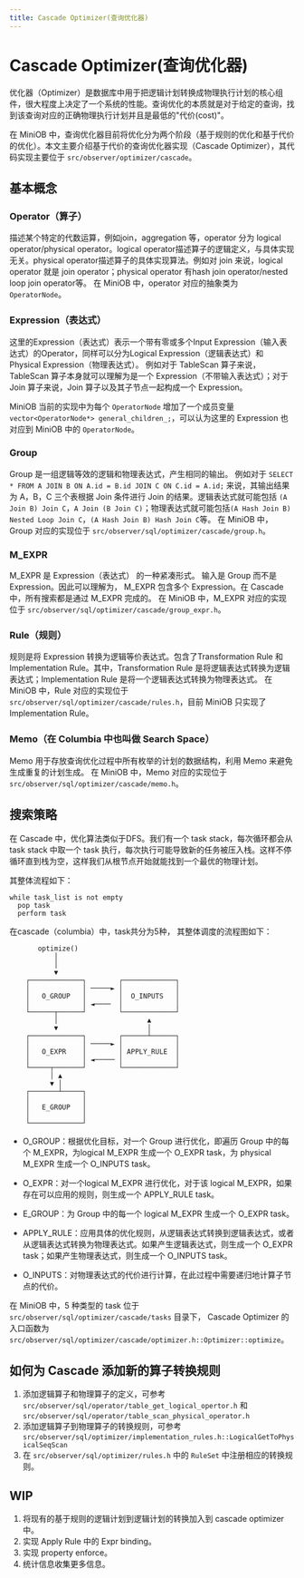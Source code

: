 ```yaml
---
title: Cascade Optimizer(查询优化器)
---
```


# Cascade Optimizer(查询优化器)

优化器（Optimizer）是数据库中用于把逻辑计划转换成物理执行计划的核心组件，很大程度上决定了一个系统的性能。查询优化的本质就是对于给定的查询，找到该查询对应的正确物理执行计划并且是最低的"代价(cost)"。

在 MiniOB 中，查询优化器目前将优化分为两个阶段（基于规则的优化和基于代价的优化）。本文主要介绍基于代价的查询优化器实现（Cascade Optimizer），其代码实现主要位于 `src/observer/optimizer/cascade`。

## 基本概念

### Operator（算子）
描述某个特定的代数运算，例如join，aggregation 等，operator 分为 logical operator/physical operator。logical operator描述算子的逻辑定义，与具体实现无关。physical operator描述算子的具体实现算法。例如对 join 来说，logical operator 就是 join operator；physical operator 有hash join operator/nested loop join operator等。
在 MiniOB 中，operator 对应的抽象类为 `OperatorNode`。

### Expression（表达式）
这里的Expression（表达式）表示一个带有零或多个Input Expression（输入表达式）的Operator，同样可以分为Logical Expression（逻辑表达式）和 Physical Expression（物理表达式）。
例如对于 TableScan 算子来说，TableScan 算子本身就可以理解为是一个 Expression（不带输入表达式）；对于 Join 算子来说，Join 算子以及其子节点一起构成一个 Expression。

MiniOB 当前的实现中为每个 `OperatorNode` 增加了一个成员变量 `vector<OperatorNode*> general_children_;`，可以认为这里的 Expression 也对应到 MiniOB 中的 `OperatorNode`。

### Group
Group 是一组逻辑等效的逻辑和物理表达式，产生相同的输出。
例如对于 `SELECT * FROM A JOIN B ON A.id = B.id JOIN C ON C.id = A.id;` 来说，其输出结果为 A，B，C 三个表根据 Join 条件进行 Join 的结果。逻辑表达式就可能包括 `(A Join B) Join C`，`A Join (B Join C)`；物理表达式就可能包括`(A Hash Join B) Nested Loop Join C`，`(A Hash Join B) Hash Join C`等。
在 MiniOB 中，Group 对应的实现位于 `src/observer/sql/optimizer/cascade/group.h`。

### M_EXPR
M_EXPR 是 Expression（表达式） 的一种紧凑形式。 输入是 Group 而不是 Expression。因此可以理解为， M_EXPR 包含多个 Expression。在 Cascade 中，所有搜索都是通过 M_EXPR 完成的。
在 MiniOB 中，M_EXPR 对应的实现位于 `src/observer/sql/optimizer/cascade/group_expr.h`。

### Rule（规则）
规则是将 Expression 转换为逻辑等价表达式。包含了Transformation Rule 和 Implementation Rule。其中，Transformation Rule 是将逻辑表达式转换为逻辑表达式；Implementation Rule 是将一个逻辑表达式转换为物理表达式。
在 MiniOB 中，Rule 对应的实现位于 `src/observer/sql/optimizer/cascade/rules.h`，目前 MiniOB 只实现了 Implementation Rule。

### Memo（在 Columbia 中也叫做 Search Space）
Memo 用于存放查询优化过程中所有枚举的计划的数据结构，利用 Memo 来避免生成重复的计划生成。
在 MiniOB 中，Memo 对应的实现位于 `src/observer/sql/optimizer/cascade/memo.h`。


## 搜索策略

在 Cascade 中，优化算法类似于DFS。我们有一个 task stack，每次循环都会从 task stack 中取一个 task 执行，每次执行可能导致新的任务被压入栈。这样不停循环直到栈为空，这样我们从根节点开始就能找到一个最优的物理计划。

其整体流程如下：
```
while task_list is not empty
  pop task
  perform task
```

在cascade（columbia）中，task共分为5种， 其整体调度的流程图如下：
```
       optimize()                         
           │                              
           │                              
           ▼                              
    ┌─────────────┐        ┌─────────────┐
    │             │ ─────► │             │
    │   O_GROUP   │        │  O_INPUTS   │
    │             │ ◄────  │             │
    └──────┬──────┘        └─────────────┘
           │                      ▲       
           ▼                      │       
    ┌─────────────┐        ┌──────┴──────┐
    │             │ ─────► │             │
    │   O_EXPR    │        │ APPLY_RULE  │
    │             │ ◄───── │             │
    └─────┬───────┘        └─────────────┘
          │ ▲                             
          ▼ │                             
    ┌───────┴─────┐                       
    │             │                       
    │   E_GROUP   │                       
    │             │                       
    └─────────────┘    
```
* O_GROUP：根据优化目标，对一个 Group 进行优化，即遍历 Group 中的每个 M_EXPR，为logical M_EXPR 生成一个 O_EXPR task，为 physical M_EXPR 生成一个 O_INPUTS task。

* O_EXPR：对一个logical M_EXPR 进行优化，对于该 logical M_EXPR，如果存在可以应用的规则，则生成一个 APPLY_RULE task。

* E_GROUP：为 Group 中的每一个 logical M_EXPR 生成一个 O_EXPR task。

* APPLY_RULE：应用具体的优化规则，从逻辑表达式转换到逻辑表达式，或者从逻辑表达式转换为物理表达式。如果产生逻辑表达式，则生成一个 O_EXPR task；如果产生物理表达式，则生成一个 O_INPUTS task。

* O_INPUTS：对物理表达式的代价进行计算，在此过程中需要递归地计算子节点的代价。

在 MiniOB 中，5 种类型的 task 位于 `src/observer/sql/optimizer/cascade/tasks` 目录下，
Cascade Optimizer 的入口函数为 `src/observer/sql/optimizer/cascade/optimizer.h::Optimizer::optimize`。

## 如何为 Cascade 添加新的算子转换规则

1. 添加逻辑算子和物理算子的定义，可参考`src/observer/sql/operator/table_get_logical_opertor.h` 和 `src/observer/sql/operator/table_scan_physical_operator.h`
2. 添加逻辑算子到物理算子的转换规则，可参考`src/observer/sql/optimizer/implementation_rules.h::LogicalGetToPhysicalSeqScan`
3. 在 `src/observer/sql/optimizer/rules.h` 中的 `RuleSet` 中注册相应的转换规则。

## WIP
1. 将现有的基于规则的逻辑计划到逻辑计划的转换加入到 cascade optimizer 中。
2. 实现 Apply Rule 中的 Expr binding。
3. 实现 property enforce。
4. 统计信息收集更多信息。
